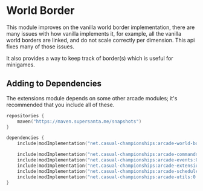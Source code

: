 # World Border

This module improves on the vanilla world border implementation, there are many issues
with how vanilla implements it, for example, all the vanilla world borders are linked,
and do not scale correctly per dimension. This api fixes many of those issues.

It also provides a way to keep track of border(s) which is useful for minigames.

## Adding to Dependencies

The extensions module depends on some other arcade modules; it's recommended that you
include all of these.

```kts
repositories {
    maven("https://maven.supersanta.me/snapshots")
}

dependencies {
    include(modImplementation("net.casual-championships:arcade-world-border:0.3.0-alpha.23+1.21.1")!!)

    include(modImplementation("net.casual-championships:arcade-commands:0.3.0-alpha.23+1.21.1")!!)
    include(modImplementation("net.casual-championships:arcade-events:0.3.0-alpha.23+1.21.1")!!)
    include(modImplementation("net.casual-championships:arcade-extensions:0.3.0-alpha.23+1.21.1")!!)
    include(modImplementation("net.casual-championships:arcade-scheduler:0.3.0-alpha.23+1.21.1")!!)
    include(modImplementation("net.casual-championships:arcade-utils:0.3.0-alpha.23+1.21.1")!!)
}
```
